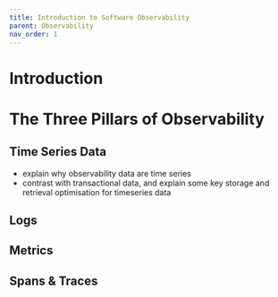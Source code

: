 ```yaml
---
title: Introduction to Software Observability
parent: Observability
nav_order: 1
---
```

# Introduction

# The Three Pillars of Observability

## Time Series Data
- explain why observability data are time series
- contrast with transactional data, and explain some key storage and retrieval optimisation for timeseries data

## Logs

## Metrics

## Spans & Traces